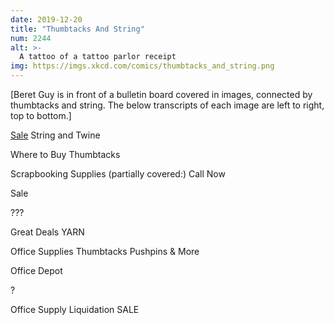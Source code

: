 ```yaml
---
date: 2019-12-20
title: "Thumbtacks And String"
num: 2244
alt: >-
  A tattoo of a tattoo parlor receipt
img: https://imgs.xkcd.com/comics/thumbtacks_and_string.png
---
```

[Beret Guy is in front of a bulletin board covered in images, connected by thumbtacks and string. The below transcripts of each image are left to right, top to bottom.]

<u>Sale</u> String and Twine

Where to Buy Thumbtacks

Scrapbooking Supplies (partially covered:) Call Now

Sale



???

Great Deals YARN

Office Supplies Thumbtacks Pushpins & More

Office Depot

?

Office Supply Liquidation SALE